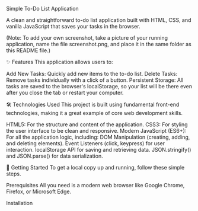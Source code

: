 Simple To-Do List Application

A clean and straightforward to-do list application built with HTML, CSS, and vanilla JavaScript that saves your tasks in the browser.

(Note: To add your own screenshot, take a picture of your running application, name the file screenshot.png, and place it in the same folder as this README file.)

✨ Features
This application allows users to:

Add New Tasks: Quickly add new items to the to-do list.
Delete Tasks: Remove tasks individually with a click of a button.
Persistent Storage: All tasks are saved to the browser's localStorage, so your list will be there even after you close the tab or restart your computer.

🛠️ Technologies Used
This project is built using fundamental front-end technologies, making it a great example of core web development skills.

HTML5: For the structure and content of the application.
CSS3: For styling the user interface to be clean and responsive.
Modern JavaScript (ES6+): For all the application logic, including:
DOM Manipulation (creating, adding, and deleting elements).
Event Listeners (click, keypress) for user interaction.
localStorage API for saving and retrieving data.
JSON.stringify() and JSON.parse() for data serialization.

🚀 Getting Started
To get a local copy up and running, follow these simple steps.

Prerequisites
All you need is a modern web browser like Google Chrome, Firefox, or Microsoft Edge.

Installation
